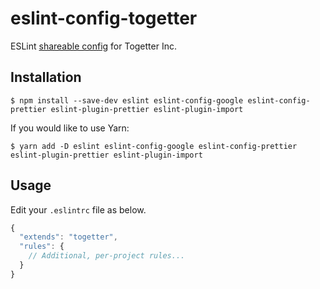 # eslint-config-togetter

ESLint [shareable config](http://eslint.org/docs/developer-guide/shareable-configs.html) for Togetter Inc.

## Installation

`$ npm install --save-dev eslint eslint-config-google eslint-config-prettier eslint-plugin-prettier eslint-plugin-import`

If you would like to use Yarn:

`$ yarn add -D eslint eslint-config-google eslint-config-prettier eslint-plugin-prettier eslint-plugin-import`

## Usage

Edit your `.eslintrc` file as below.

```js
{
  "extends": "togetter",
  "rules": {
    // Additional, per-project rules...
  }
}
```
